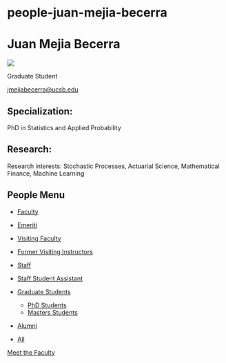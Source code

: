 # people-juan-mejia-becerra

# Juan Mejia Becerra

![](https://www.pstat.ucsb.edu/sites/default/files/styles/people_node/public/people/photo/Juan.jpeg?itok=a7_RVJdm)

Graduate Student

[jmejiabecerra@ucsb.edu](mailto:jmejiabecerra@ucsb.edu)

## Specialization:

PhD in Statistics and Applied Probability

## Research:

Research interests: Stochastic Processes, Actuarial Science, Mathematical Finance, Machine Learning

## People Menu

- [Faculty](/people/academic "Faculty")
- [Emeriti](/people/emeriti "Emeriti")
- [Visiting Faculty](/people/visiting "Visiting Faculty")
- [Former Visiting Instructors](/people/lecturer "Former Visiting Instructors")
- [Staff](/people/staff)
- [Staff Student Assistant](/people/researcher "Staff Student Assistant")
- [Graduate Students](/people/student "Graduate Students")
  
  - [PhD Students](/people/student/phd "PhD Students")
  - [Masters Students](/people/student/masters "Masters Students")
- [Alumni](/people/alumni)
- [All](/people/all)

[Meet the Faculty](/people/meet-the-faculty)